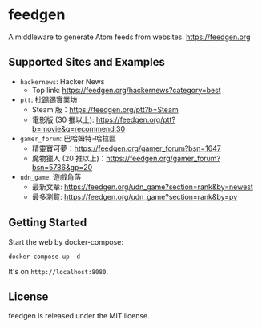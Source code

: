 # feedgen

A middleware to generate Atom feeds from websites. https://feedgen.org

## Supported Sites and Examples

- `hackernews`: Hacker News
    - Top link: https://feedgen.org/hackernews?category=best
- `ptt`: 批踢踢實業坊
    - Steam 版：https://feedgen.org/ptt?b=Steam
    - 電影版 (30 推以上): https://feedgen.org/ptt?b=movie&q=recommend:30
- `gamer_forum`: 巴哈姆特-哈拉區
    - 精靈寶可夢：https://feedgen.org/gamer_forum?bsn=1647
    - 魔物獵人 (20 推以上)：https://feedgen.org/gamer_forum?bsn=5786&gp=20
- `udn_game`: 遊戲角落
    - 最新文章: https://feedgen.org/udn_game?section=rank&by=newest
    - 最多瀏覽: https://feedgen.org/udn_game?section=rank&by=pv

## Getting Started

Start the web by docker-compose:

```
docker-compose up -d
```

It's on `http://localhost:8080`.

## License

feedgen is released under the MIT license.
